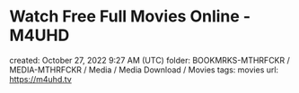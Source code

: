 # Watch Free Full Movies Online - M4UHD

created: October 27, 2022 9:27 AM (UTC)
folder: BOOKMRKS-MTHRFCKR / MEDIA-MTHRFCKR / Media / Media Download / Movies
tags: movies
url: https://m4uhd.tv